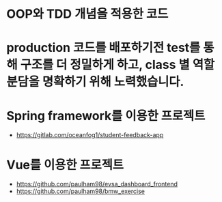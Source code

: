 # OOP와 TDD 개념을 적용한 코드
# production 코드를 배포하기전 test를 통해 구조를 더 정밀하게 하고, class 별 역할분담을 명확하기 위해 노력했습니다.

# Spring framework를 이용한 프로젝트
- https://gitlab.com/oceanfog1/student-feedback-app

# Vue를 이용한 프로젝트
- https://github.com/paulham98/evsa_dashboard_frontend
- https://github.com/paulham98/bmw_exercise
